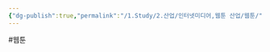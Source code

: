 ```yaml
---
{"dg-publish":true,"permalink":"/1.Study/2.산업/인터넷미디어,웹툰 산업/웹툰/","created":"2024-11-20T21:02:29.127+09:00","updated":"2025-06-26T16:55:08.636+09:00"}
---
```


#웹툰 